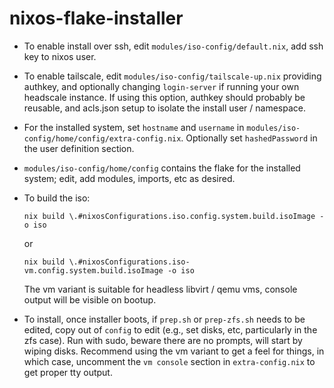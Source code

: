 # nixos-flake-installer

- To enable install over ssh, edit `modules/iso-config/default.nix`, add ssh key to nixos user.

- To enable tailscale, edit `modules/iso-config/tailscale-up.nix` providing authkey, and optionally changing `login-server` if running your own headscale instance. If using this option, authkey should probably be reusable, and acls.json setup to isolate the install user / namespace.

- For the installed system, set `hostname` and `username` in `modules/iso-config/home/config/extra-config.nix`. Optionally set `hashedPassword` in the user definition section.

- `modules/iso-config/home/config` contains the flake for the installed system; edit, add modules, imports, etc as desired.

- To build the iso:
  ```
  nix build \.#nixosConfigurations.iso.config.system.build.isoImage -o iso
  ```
  or
  ```
  nix build \.#nixosConfigurations.iso-vm.config.system.build.isoImage -o iso
  ```
  
  The vm variant is suitable for headless libvirt / qemu vms, console output will be visible on bootup.

- To install, once installer boots, if `prep.sh` or `prep-zfs.sh` needs to be edited, copy out of `config` to edit (e.g., set disks, etc, particularly in the zfs case). Run with sudo, beware there are no prompts, will start by wiping disks. Recommend using the vm variant to get a feel for things, in which case, uncomment the `vm console` section in `extra-config.nix` to get proper tty output.
